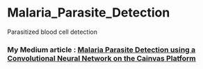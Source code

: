 # Malaria_Parasite_Detection
Parasitized blood cell detection

### My Medium article : <a href="https://medium.com/ai-techsystems/malaria-parasite-detection-using-a-convolutional-neural-network-on-the-cainvas-platform-6b18c57a9e30">Malaria Parasite Detection using a Convolutional Neural Network on the Cainvas Platform</a>

